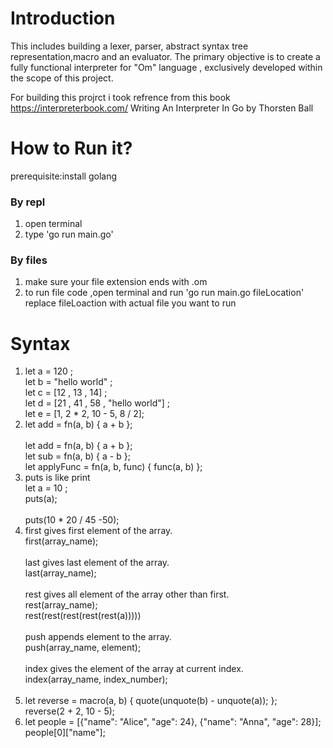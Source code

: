 <h1>Introduction</h1>
<p></p>This includes building a lexer, parser, abstract syntax tree representation,macro and an evaluator.
The primary objective is to create a fully functional interpreter for "Om" language , exclusively developed
within the scope of this project.

For building this projrct i took refrence from this book
https://interpreterbook.com/
Writing An Interpreter In Go by Thorsten Ball
</p>

<h1>How to Run it?</h1>
prerequisite:install golang
<h3>By repl</h3>
<ol>
<li>open terminal</li>
<li>type 'go run main.go'</li>
</ol>

<h3>By files</h3>
<ol><li>make sure your file extension ends with .om</li>
<li>to run file code ,open terminal and run 'go run main.go fileLocation' replace fileLoaction with actual file you want to run </li></ol>



<H1>Syntax</H1>

<ol>
  <li>
    let a = 120 ; <br>
    let b = "hello world" ;<br>
    let c = [12 , 13 , 14] ;<br>
    let d = [21 , 41 , 58 , "hello world"] ;<br>
    let e = [1, 2 * 2, 10 - 5, 8 / 2];<br>
  </li>
  <li>
    let add = fn(a, b) { a + b }; <br><br>
    let add = fn(a, b) { a + b };<br>
    let sub = fn(a, b) { a - b };<br>
    let applyFunc = fn(a, b, func) { func(a, b) };<br>
  </li>
  <li>
    puts is like print<br>
    let a = 10 ; <br>
    puts(a); <br><br>
    puts(10 * 20 / 45 -50);
  </li>
  <li>
    first gives first element of the array.
    <br>
    first(array_name);<br>
    <br>
    last gives last element of the array.
    <br>
    last(array_name);<br>
    <br>
    rest gives all element of the array other than first.
    <br>
    rest(array_name);<br>
    rest(rest(rest(rest(rest(a)))))<br>
    <br>
    push appends element to the array.
    <br>
    push(array_name, element);<br>
    <br>
    index gives the  element of the array at current index.
    <br>
    index(array_name, index_number);<br>
    <br>

  </li>
  <li>
    	let reverse = macro(a, b) { quote(unquote(b) - unquote(a)); };<br>
			reverse(2 + 2, 10 - 5);<br>
  </li>
  <li>
    let people = [{"name": "Alice", "age": 24}, {"name": "Anna", "age": 28}];<br>
    people[0]["name"];<br>

  </li>

</ol>
